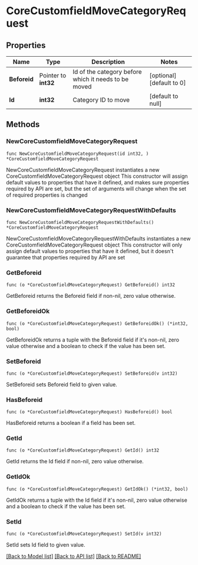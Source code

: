 # CoreCustomfieldMoveCategoryRequest

## Properties

Name | Type | Description | Notes
------------ | ------------- | ------------- | -------------
**Beforeid** | Pointer to **int32** | Id of the category before which it needs to be moved | [optional] [default to 0]
**Id** | **int32** | Category ID to move | [default to null]

## Methods

### NewCoreCustomfieldMoveCategoryRequest

`func NewCoreCustomfieldMoveCategoryRequest(id int32, ) *CoreCustomfieldMoveCategoryRequest`

NewCoreCustomfieldMoveCategoryRequest instantiates a new CoreCustomfieldMoveCategoryRequest object
This constructor will assign default values to properties that have it defined,
and makes sure properties required by API are set, but the set of arguments
will change when the set of required properties is changed

### NewCoreCustomfieldMoveCategoryRequestWithDefaults

`func NewCoreCustomfieldMoveCategoryRequestWithDefaults() *CoreCustomfieldMoveCategoryRequest`

NewCoreCustomfieldMoveCategoryRequestWithDefaults instantiates a new CoreCustomfieldMoveCategoryRequest object
This constructor will only assign default values to properties that have it defined,
but it doesn't guarantee that properties required by API are set

### GetBeforeid

`func (o *CoreCustomfieldMoveCategoryRequest) GetBeforeid() int32`

GetBeforeid returns the Beforeid field if non-nil, zero value otherwise.

### GetBeforeidOk

`func (o *CoreCustomfieldMoveCategoryRequest) GetBeforeidOk() (*int32, bool)`

GetBeforeidOk returns a tuple with the Beforeid field if it's non-nil, zero value otherwise
and a boolean to check if the value has been set.

### SetBeforeid

`func (o *CoreCustomfieldMoveCategoryRequest) SetBeforeid(v int32)`

SetBeforeid sets Beforeid field to given value.

### HasBeforeid

`func (o *CoreCustomfieldMoveCategoryRequest) HasBeforeid() bool`

HasBeforeid returns a boolean if a field has been set.

### GetId

`func (o *CoreCustomfieldMoveCategoryRequest) GetId() int32`

GetId returns the Id field if non-nil, zero value otherwise.

### GetIdOk

`func (o *CoreCustomfieldMoveCategoryRequest) GetIdOk() (*int32, bool)`

GetIdOk returns a tuple with the Id field if it's non-nil, zero value otherwise
and a boolean to check if the value has been set.

### SetId

`func (o *CoreCustomfieldMoveCategoryRequest) SetId(v int32)`

SetId sets Id field to given value.



[[Back to Model list]](../README.md#documentation-for-models) [[Back to API list]](../README.md#documentation-for-api-endpoints) [[Back to README]](../README.md)


